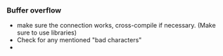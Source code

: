 
### Buffer overflow
- make sure the connection works, cross-compile if necessary. (Make sure to use libraries)
- Check for any mentioned "bad characters"
- 
